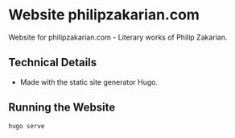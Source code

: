 # Website philipzakarian.com

Website for philipzakarian.com - Literary works of Philip Zakarian.

## Technical Details

- Made with the static site generator Hugo.

## Running the Website

```
hugo serve
```
